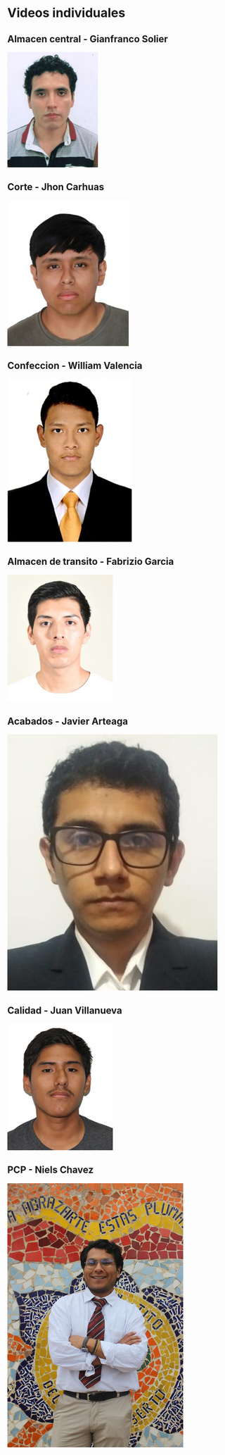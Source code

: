 # Videos individuales
## Almacen central - Gianfranco Solier

[![](Integrantes/Gianfranco%20Solier/Gianfranco%20Solier.png)](https://www.youtube.com/watch?v=GNOta8benAw)

## Corte - Jhon Carhuas

[![](Integrantes/Jhon%20Carhuas/Jhon%20Carhuas.png)](https://www.youtube.com/watch?v=Ei45-wTadlg)

## Confeccion - William Valencia

[![](Integrantes/William%20Valencia/William%20Valencia.jpg)](https://www.youtube.com/watch?v=5Si2zfNPdhU)

## Almacen de transito - Fabrizio Garcia

[![](Integrantes/Fabrizio%20Garcia/Fabrizio%20Garcia.jpg)]()

## Acabados - Javier Arteaga

[![](Integrantes/Javier%20Arteaga/Javier%20Arteaga.jpg)](https://www.youtube.com/watch?v=2Yqwor5qdp8)

## Calidad - Juan Villanueva

[![](Integrantes/Juan%20Villanueva/Juan%20Villanueva.jpg)](https://www.youtube.com/watch?v=usp_cQ6e15I)

## PCP - Niels Chavez

[![](Integrantes/Niels%20Chavez/Niels%20Chavez.jpg)]()
